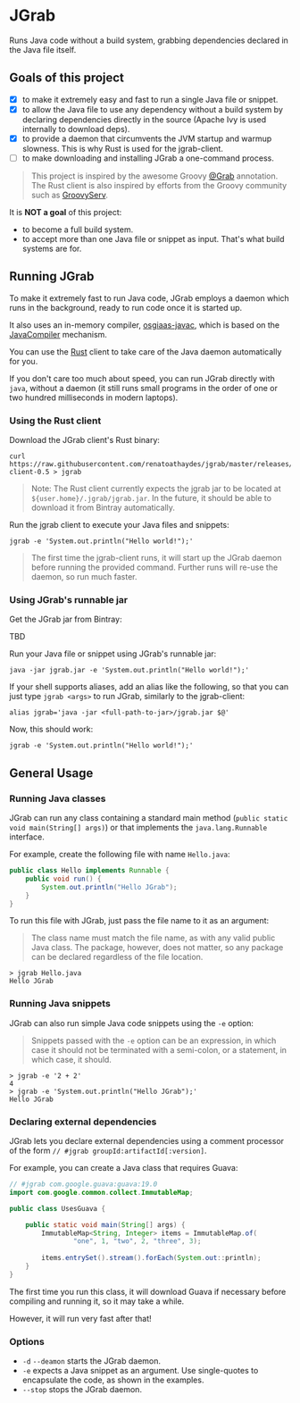 # JGrab

Runs Java code without a build system, grabbing dependencies declared in the Java file itself.

## Goals of this project

- [x] to make it extremely easy and fast to run a single Java file or snippet.
- [x] to allow the Java file to use any dependency without a build system by 
  declaring dependencies directly in the source (Apache Ivy is used internally to download deps).
- [x] to provide a daemon that circumvents the JVM startup and warmup slowness. 
  This is why Rust is used for the jgrab-client.
- [ ] to make downloading and installing JGrab a one-command process.  

> This project is inspired by the awesome Groovy 
  [@Grab](http://docs.groovy-lang.org/latest/html/documentation/grape.html) annotation.
  The Rust client is also inspired by efforts from the Groovy community such as 
  [GroovyServ](https://kobo.github.io/groovyserv/).

It is **NOT a goal** of this project:

* to become a full build system.
* to accept more than one Java file or snippet as input. That's what build systems are for.

## Running JGrab

To make it extremely fast to run Java code, JGrab employs a daemon which runs in the background, ready to run
code once it is started up.

It also uses an in-memory compiler, 
[osgiaas-javac](https://github.com/renatoathaydes/osgiaas/blob/master/docs/lang/osgiaas-javac.md), which is
based on the [JavaCompiler](https://docs.oracle.com/javase/7/docs/api/javax/tools/JavaCompiler.html) mechanism.

You can use the [Rust](https://www.rust-lang.org/) client to take care of the Java daemon automatically for you.

If you don't care too much about speed, you can run JGrab directly with `java`, without a daemon
(it still runs small programs in the order of one or two hundred milliseconds in modern laptops).

### Using the Rust client

Download the JGrab client's Rust binary:

```
curl https://raw.githubusercontent.com/renatoathaydes/jgrab/master/releases/jgrab-client-0.5 > jgrab
```

> Note: The Rust client currently expects the jgrab jar to be located at
  `${user.home}/.jgrab/jgrab.jar`. In the future, it should be able to download it 
  from Bintray automatically.

Run the jgrab client to execute your Java files and snippets:

```
jgrab -e 'System.out.println("Hello world!");'
```

> The first time the jgrab-client runs, it will start up the JGrab daemon before running the provided command.
  Further runs will re-use the daemon, so run much faster.

### Using JGrab's runnable jar

Get the JGrab jar from Bintray:

TBD

Run your Java file or snippet using JGrab's runnable jar:

```
java -jar jgrab.jar -e 'System.out.println("Hello world!");'
```

If your shell supports aliases, add an alias like the following, so that you can 
just type `jgrab <args>` to run JGrab, similarly to the jgrab-client:

```
alias jgrab='java -jar <full-path-to-jar>/jgrab.jar $@'
```

Now, this should work:

```
jgrab -e 'System.out.println("Hello world!");'
```

## General Usage

### Running Java classes

JGrab can run any class containing a standard main method (`public static void main(String[] args)`)
or that implements the `java.lang.Runnable` interface.

For example, create the following file with name `Hello.java`:

```java
public class Hello implements Runnable {
    public void run() {
        System.out.println("Hello JGrab");
    }
}
```

To run this file with JGrab, just pass the file name to it as an argument:

> The class name must match the file name, as with any valid public Java class.
  The package, however, does not matter, so any package can be declared regardless of the file location.

``` 
> jgrab Hello.java
Hello JGrab
```

### Running Java snippets

JGrab can also run simple Java code snippets using the `-e` option:

> Snippets passed with the `-e` option can be an expression, in which case it should 
  not be terminated with a semi-colon, or a statement, in which case, it should.

```
> jgrab -e '2 + 2'
4
> jgrab -e 'System.out.println("Hello JGrab");'
Hello JGrab
```

### Declaring external dependencies

JGrab lets you declare external dependencies using a comment processor of the form 
`// #jgrab groupId:artifactId[:version]`.
 
For example, you can create a Java class that requires Guava:

```java
// #jgrab com.google.guava:guava:19.0
import com.google.common.collect.ImmutableMap;

public class UsesGuava {

    public static void main(String[] args) {
        ImmutableMap<String, Integer> items = ImmutableMap.of(
                "one", 1, "two", 2, "three", 3);
        
        items.entrySet().stream().forEach(System.out::println);
    }
}
```

The first time you run this class, it will download Guava if necessary before compiling and running it,
so it may take a while.

However, it will run very fast after that! 


### Options

* `-d` `--deamon` starts the JGrab daemon.
* `-e` expects a Java snippet as an argument. Use single-quotes to encapsulate the code, as shown in the examples. 
* `--stop` stops the JGrab daemon.

